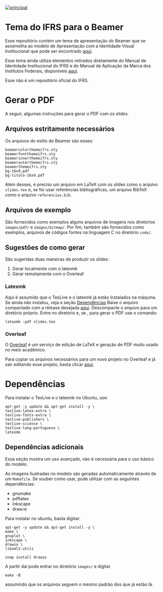 [![principal](https://github.com/roger-willian/beamerthemeifrs/actions/workflows/principal.yml/badge.svg)](https://github.com/roger-willian/beamerthemeifrs/actions/workflows/principal.yml)

# Tema do IFRS para o Beamer

Esse repositório contém um tema de apresentação do Beamer que se assemelha ao modelo de Apresentação com a Identidade Visual Institucional que pode ser encontrado [aqui](https://ifrs.edu.br/institucional/comunicacao/materiais-para-download/).

Esse tema ainda utiliza elementos retirados diretamente do Manual de Identidade Institucional do IFRS e do Manual de Aplicação da Marca dos Institutos Federais, disponíveis [aqui](https://ifrs.edu.br/institucional/comunicacao/guias-e-manuais/).

Esse não é um repositório oficial do IFRS.

# Gerar o PDF

A seguir, algumas instruções para gerar o PDF com os slides.

## Arquivos estritamente necessários

Os arquivos do estilo do Beamer são esses:

```
beamercolorthemeifrs.sty
beamerfontthemeifrs.sty
beamerinnerthemeifrs.sty
beamerouterthemeifrs.sty
beamerthemeifrs.sty
bg-16x9.pdf
bg-titulo-16x9.pdf
```

Além desses, é preciso um arquivo em LaTeX com os slides como o arquivo `slides.tex` e, se for usar referências bibliográficas, um arquivo BibTeX como o arquivo `referencias.bib`.

## Arquivos de exemplo

São fornecidos como exemplos alguns arquivos de imagens nos diretórios `images/pdf/` e `images/bitmap/`.
Por fim, também são fornecidos como exemplos, arquivos de códigos fontes na linguagem C no diretório `code/`.

## Sugestões de como gerar

São sugeridas duas maneiras de produzir os slides:

1. Gerar localmente com o latexmk
2. Gerar remotamente com o Overleaf

### Latexmk

Aqui é assumido que o TexLive e o latexmk já estão instalados na máquina.
Se ainda não instalou, veja a seção [Dependências](#dependencias)
Baixe o arquivo compactado com a release desejada [aqui](https://github.com/roger-willian/beamerthemeifrs/releases).
Descompacte o arquivo para um diretório próprio.
Entre no diretório e, se , para gerar o PDF use o comando:

`latexmk -pdf slides.tex`

### Overleaf

O [Overleaf](https://www.overleaf.com) é um serviço de edição de LaTeX e geração de PDF muito usado no meio acadêmico.

Para copiar os arquivos necessários para um novo projeto no Overleaf e já sair editando esse projeto, basta clicar [aqui](https://www.overleaf.com/docs?snip_uri=https://github.com/roger-willian/beamerthemeifrs/releases/download/v1.0.1/release.zip).

# <a name="dependencias"></a>Dependências

Para instalar o TexLive e o latexmk no Ubuntu, use:

```
apt-get -y update && apt-get install -y \
texlive-latex-extra \
texlive-fonts-extra \
texlive-publishers \
texlive-science \
texlive-lang-portuguese \
latexmk
```

## Dependências adicionais

Essa seção mostra um uso avançado, não é necessária para o uso básico do modelo.

As imagens ilustradas no modelo são geradas automaticamente através de um `Makefile`.
Se souber como usar, pode utilizar com as seguintes dependências:

- gnumake
- pdflatex
- inkscape
- draw.io

Para instalar no ubuntu, basta digitar:

```
apt-get -y update && apt-get install -y \
make \
gnuplot \
inkscape \
drawio \
libxml2-utils

snap install drawio
```

A partir daí pode entrar no diretório `images/` e digitar

`make -B`

assumindo que os arquivos seguem o mesmo padrão dos que já estão lá.